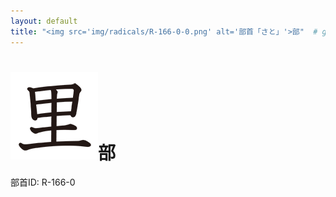 ```yaml
---
layout: default
title: "<img src='img/radicals/R-166-0-0.png' alt='部首「さと」'>部"  # glyphをタイトルに使用
---
```


# <img src='img/radicals/R-166-0-0.png' alt='部首「さと」'>部
部首ID: R-166-0
